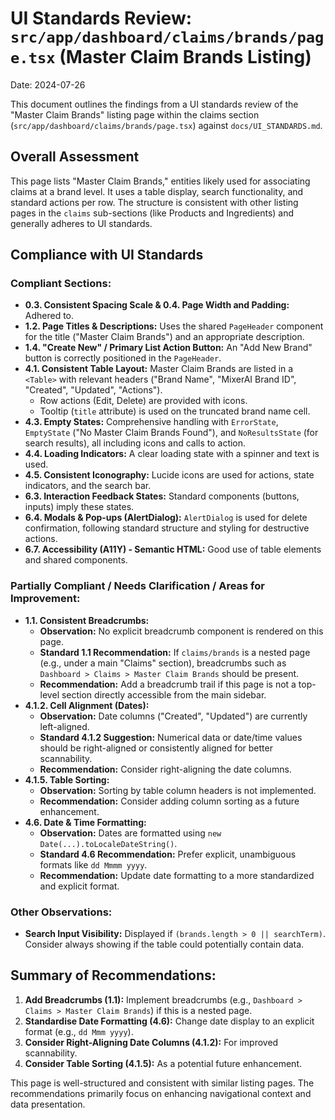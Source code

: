 # UI Standards Review: `src/app/dashboard/claims/brands/page.tsx` (Master Claim Brands Listing)

Date: 2024-07-26

This document outlines the findings from a UI standards review of the "Master Claim Brands" listing page within the claims section (`src/app/dashboard/claims/brands/page.tsx`) against `docs/UI_STANDARDS.md`.

## Overall Assessment

This page lists "Master Claim Brands," entities likely used for associating claims at a brand level. It uses a table display, search functionality, and standard actions per row. The structure is consistent with other listing pages in the `claims` sub-sections (like Products and Ingredients) and generally adheres to UI standards.

## Compliance with UI Standards

### Compliant Sections:

*   **0.3. Consistent Spacing Scale & 0.4. Page Width and Padding:** Adhered to.
*   **1.2. Page Titles & Descriptions:** Uses the shared `PageHeader` component for the title ("Master Claim Brands") and an appropriate description.
*   **1.4. "Create New" / Primary List Action Button:** An "Add New Brand" button is correctly positioned in the `PageHeader`.
*   **4.1. Consistent Table Layout:** Master Claim Brands are listed in a `<Table>` with relevant headers ("Brand Name", "MixerAI Brand ID", "Created", "Updated", "Actions").
    *   Row actions (Edit, Delete) are provided with icons.
    *   Tooltip (`title` attribute) is used on the truncated brand name cell.
*   **4.3. Empty States:** Comprehensive handling with `ErrorState`, `EmptyState` ("No Master Claim Brands Found"), and `NoResultsState` (for search results), all including icons and calls to action.
*   **4.4. Loading Indicators:** A clear loading state with a spinner and text is used.
*   **4.5. Consistent Iconography:** Lucide icons are used for actions, state indicators, and the search bar.
*   **6.3. Interaction Feedback States:** Standard components (buttons, inputs) imply these states.
*   **6.4. Modals & Pop-ups (AlertDialog):** `AlertDialog` is used for delete confirmation, following standard structure and styling for destructive actions.
*   **6.7. Accessibility (A11Y) - Semantic HTML:** Good use of table elements and shared components.

### Partially Compliant / Needs Clarification / Areas for Improvement:

*   **1.1. Consistent Breadcrumbs:**
    *   **Observation:** No explicit breadcrumb component is rendered on this page.
    *   **Standard 1.1 Recommendation:** If `claims/brands` is a nested page (e.g., under a main "Claims" section), breadcrumbs such as `Dashboard > Claims > Master Claim Brands` should be present.
    *   **Recommendation:** Add a breadcrumb trail if this page is not a top-level section directly accessible from the main sidebar.
*   **4.1.2. Cell Alignment (Dates):**
    *   **Observation:** Date columns ("Created", "Updated") are currently left-aligned.
    *   **Standard 4.1.2 Suggestion:** Numerical data or date/time values should be right-aligned or consistently aligned for better scannability.
    *   **Recommendation:** Consider right-aligning the date columns.
*   **4.1.5. Table Sorting:**
    *   **Observation:** Sorting by table column headers is not implemented.
    *   **Recommendation:** Consider adding column sorting as a future enhancement.
*   **4.6. Date & Time Formatting:**
    *   **Observation:** Dates are formatted using `new Date(...).toLocaleDateString()`.
    *   **Standard 4.6 Recommendation:** Prefer explicit, unambiguous formats like `dd Mmmm yyyy`.
    *   **Recommendation:** Update date formatting to a more standardized and explicit format.

### Other Observations:

*   **Search Input Visibility:** Displayed if `(brands.length > 0 || searchTerm)`. Consider always showing if the table could potentially contain data.

## Summary of Recommendations:

1.  **Add Breadcrumbs (1.1):** Implement breadcrumbs (e.g., `Dashboard > Claims > Master Claim Brands`) if this is a nested page.
2.  **Standardise Date Formatting (4.6):** Change date display to an explicit format (e.g., `dd Mmm yyyy`).
3.  **Consider Right-Aligning Date Columns (4.1.2):** For improved scannability.
4.  **Consider Table Sorting (4.1.5):** As a potential future enhancement.

This page is well-structured and consistent with similar listing pages. The recommendations primarily focus on enhancing navigational context and data presentation. 